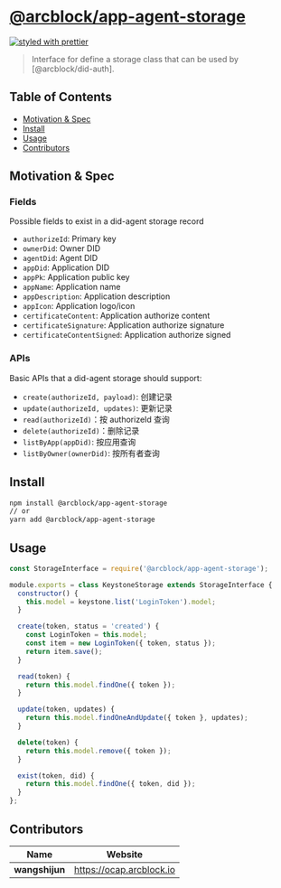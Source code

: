 # [**@arcblock/app-agent-storage**](https://github.com/arcblock/forge-js)

[![styled with prettier](https://img.shields.io/badge/styled_with-prettier-ff69b4.svg)](https://github.com/prettier/prettier)

> Interface for define a storage class that can be used by [@arcblock/did-auth].

## Table of Contents

- [Motivation & Spec](#motivation--spec)
- [Install](#install)
- [Usage](#usage)
- [Contributors](#contributors)

## Motivation & Spec

### Fields

Possible fields to exist in a did-agent storage record

- `authorizeId`: Primary key
- `ownerDid`: Owner DID
- `agentDid`: Agent DID
- `appDid`: Application DID
- `appPk`: Application public key
- `appName`: Application name
- `appDescription`: Application description
- `appIcon`: Application logo/icon
- `certificateContent`: Application authorize content
- `certificateSignature`: Application authorize signature
- `certificateContentSigned`: Application authorize signed

### APIs

Basic APIs that a did-agent storage should support:

- `create(authorizeId, payload)`: 创建记录
- `update(authorizeId, updates)`: 更新记录
- `read(authorizeId)`：按 authorizeId 查询
- `delete(authorizeId)`：删除记录
- `listByApp(appDid)`: 按应用查询
- `listByOwner(ownerDid)`: 按所有者查询

## Install

```sh
npm install @arcblock/app-agent-storage
// or
yarn add @arcblock/app-agent-storage
```

## Usage

```js
const StorageInterface = require('@arcblock/app-agent-storage');

module.exports = class KeystoneStorage extends StorageInterface {
  constructor() {
    this.model = keystone.list('LoginToken').model;
  }

  create(token, status = 'created') {
    const LoginToken = this.model;
    const item = new LoginToken({ token, status });
    return item.save();
  }

  read(token) {
    return this.model.findOne({ token });
  }

  update(token, updates) {
    return this.model.findOneAndUpdate({ token }, updates);
  }

  delete(token) {
    return this.model.remove({ token });
  }

  exist(token, did) {
    return this.model.findOne({ token, did });
  }
};
```

## Contributors

| Name           | Website                    |
| -------------- | -------------------------- |
| **wangshijun** | <https://ocap.arcblock.io> |
